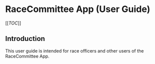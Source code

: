 # RaceCommittee App (User Guide)

[[_TOC_]]

## Introduction

This user guide is intended for race officers and other users of the RaceCommittee App.